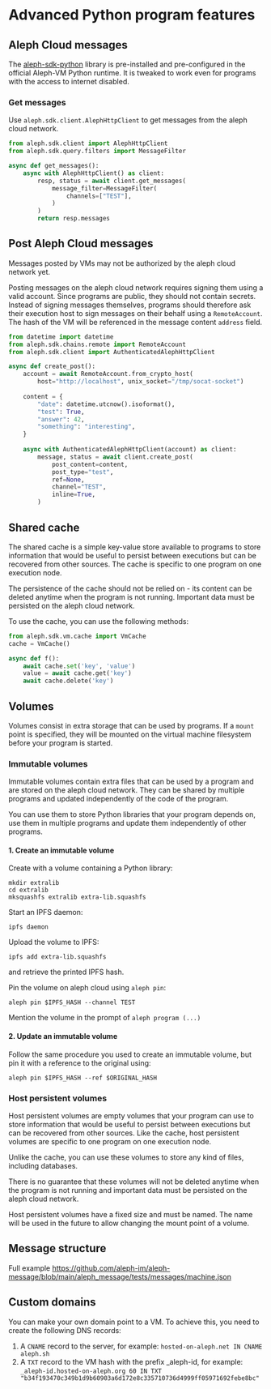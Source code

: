 # Advanced Python program features

## Aleph Cloud messages

The [aleph-sdk-python](https://github.com/aleph-im/aleph-sdk-python) library is pre-installed and 
pre-configured in the official Aleph-VM Python runtime. It is tweaked to work even
for programs with the access to internet disabled.

### Get messages

Use `aleph.sdk.client.AlephHttpClient` to get messages from the aleph cloud network.

```python
from aleph.sdk.client import AlephHttpClient
from aleph.sdk.query.filters import MessageFilter

async def get_messages():
    async with AlephHttpClient() as client:
        resp, status = await client.get_messages(
            message_filter=MessageFilter(
                channels=["TEST"],
            )
        )
        return resp.messages
```

## Post Aleph Cloud messages

Messages posted by VMs may not be authorized by the aleph cloud network yet.

Posting messages on the aleph cloud network requires signing them using a valid account.
Since programs are public, they should not contain secrets. Instead of signing messages
themselves, programs should therefore ask their execution host to sign messages on their behalf
using a `RemoteAccount`. The hash of the VM will be referenced in the message content `address` 
field.

```python
from datetime import datetime
from aleph.sdk.chains.remote import RemoteAccount
from aleph.sdk.client import AuthenticatedAlephHttpClient

async def create_post():
    account = await RemoteAccount.from_crypto_host(
        host="http://localhost", unix_socket="/tmp/socat-socket")
    
    content = {
        "date": datetime.utcnow().isoformat(),
        "test": True,
        "answer": 42,
        "something": "interesting",
    }
    
    async with AuthenticatedAlephHttpClient(account) as client:
        message, status = await client.create_post(
            post_content=content,
            post_type="test",
            ref=None,
            channel="TEST",
            inline=True,
        )
```

## Shared cache

The shared cache is a simple key-value store available to programs to store information that would
be useful to persist between executions but can be recovered from other sources. 
The cache is specific to one program on one execution node.

The persistence of the cache should not be relied on - its content can be deleted anytime when
the program is not running. Important data must be persisted on the aleph cloud network. 

To use the cache, you can use the following methods:
```python
from aleph.sdk.vm.cache import VmCache
cache = VmCache()

async def f():
    await cache.set('key', 'value')
    value = await cache.get('key')
    await cache.delete('key')
```

## Volumes

Volumes consist in extra storage that can be used by programs. If a `mount` point
is specified, they will be mounted on the virtual machine filesystem before your program is
started.

### Immutable volumes

Immutable volumes contain extra files that can be used by a program and are stored on the aleph cloud 
network. They can be shared by multiple programs and updated independently of the code of the program.

You can use them to store Python libraries that your program depends on, use them in multiple
programs and update them independently of other programs.

#### 1. Create an immutable volume

Create with a volume containing a Python library:

```shell
mkdir extralib
cd extralib
mksquashfs extralib extra-lib.squashfs
```

Start an IPFS daemon:
```shell
ipfs daemon
```

Upload the volume to IPFS:
```shell
ipfs add extra-lib.squashfs
```
and retrieve the printed IPFS hash.

Pin the volume on aleph cloud using `aleph pin`:
```shell
aleph pin $IPFS_HASH --channel TEST
```

Mention the volume in the prompt of `aleph program (...)`

#### 2. Update an immutable volume

Follow the same procedure you used to create an immutable volume, but pin it with a
reference to the original using:

```shell
aleph pin $IPFS_HASH --ref $ORIGINAL_HASH
```

### Host persistent volumes

Host persistent volumes are empty volumes that your program can use to store information that
would be useful to persist between executions but can be recovered from other sources.
Like the cache, host persistent volumes are specific to one program on one execution node.

Unlike the cache, you can use these volumes to store any kind of files, including databases.

There is no guarantee that these volumes will not be deleted anytime when the
program is not running and important data must be persisted on the aleph cloud network.

Host persistent volumes have a fixed size and must be named. The name will be used in the future
to allow changing the mount point of a volume.


## Message structure

Full example 
https://github.com/aleph-im/aleph-message/blob/main/aleph_message/tests/messages/machine.json

## Custom domains

You can make your own domain point to a VM. To achieve this, you need to create the following DNS 
records:

1. A `CNAME` record to the server, for example:
`hosted-on-aleph.net IN CNAME aleph.sh`
2. A `TXT` record to the VM hash with the prefix _aleph-id, for example:
`_aleph-id.hosted-on-aleph.org 60 IN TXT "b34f193470c349b1d9b60903a6d172e8c335710736d4999ff05971692febe8bc"`
